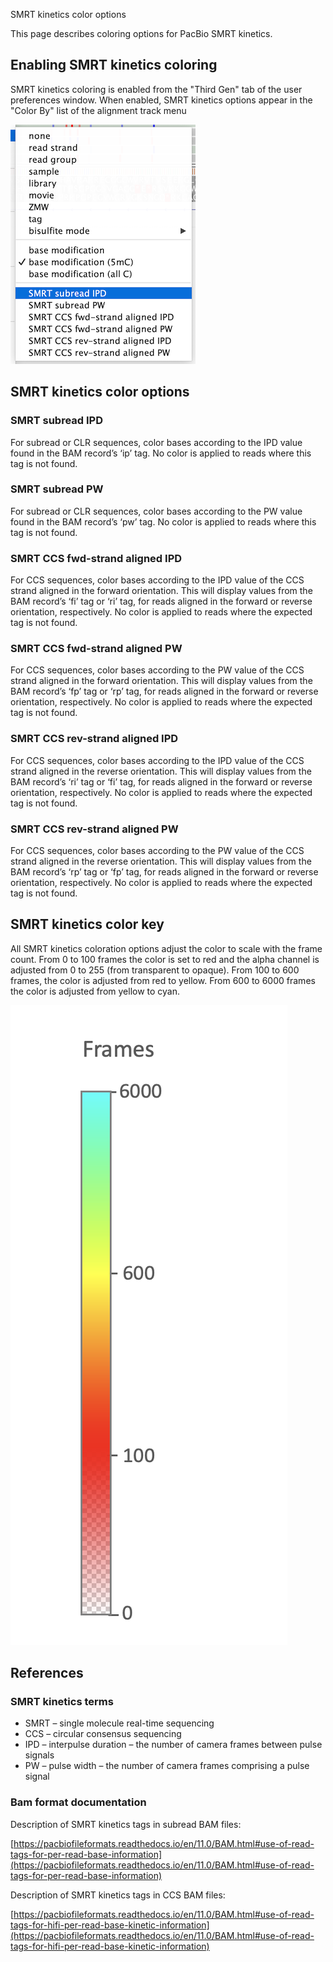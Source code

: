 <p class="page-title">SMRT kinetics color options</p>

This page describes  coloring options for PacBio SMRT kinetics.

## Enabling SMRT kinetics coloring

SMRT kinetics coloring is enabled from the "Third Gen" tab of the user preferences window.  When enabled, SMRT kinetics 
options appear in the "Color By" list of the alignment track menu

![](../../img/smrKineticsMenuOptions.png)

## SMRT kinetics color options

### SMRT subread IPD

For subread or CLR sequences, color bases according to the IPD value found in the BAM record’s ‘ip’ tag. No color is
applied to reads where this tag is not found.

### SMRT subread PW

For subread or CLR sequences, color bases according to the PW value found in the BAM record’s ‘pw’ tag. No color is
applied to reads where this tag is not found.

### SMRT CCS fwd-strand aligned IPD

For CCS sequences, color bases according to the IPD value of the CCS strand aligned in the forward orientation. This
will display values from the BAM record’s ‘fi’ tag or ‘ri’ tag, for reads aligned in the forward or reverse orientation,
respectively. No color is applied to reads where the expected tag is not found.

### SMRT CCS fwd-strand aligned PW

For CCS sequences, color bases according to the PW value of the CCS strand aligned in the forward orientation. This
will display values from the BAM record’s ‘fp’ tag or ‘rp’ tag, for reads aligned in the forward or reverse orientation,
respectively. No color is applied to reads where the expected tag is not found.

### SMRT CCS rev-strand aligned IPD

For CCS sequences, color bases according to the IPD value of the CCS strand aligned in the reverse orientation.
This will display values from the BAM record’s ‘ri’ tag or ‘fi’ tag, for reads aligned in the forward or reverse
orientation, respectively. No color is applied to reads where the expected tag is not found.

### SMRT CCS rev-strand aligned PW

For CCS sequences, color bases according to the PW value of the CCS strand aligned in the reverse orientation. This
will display values from the BAM record’s ‘rp’ tag or ‘fp’ tag, for reads aligned in the forward or reverse orientation,
respectively. No color is applied to reads where the expected tag is not found.

## SMRT kinetics color key

All SMRT kinetics coloration options adjust the color to scale with the frame count. From 0 to 100 frames the color is
set to red and the alpha channel is adjusted from 0 to 255 (from transparent to opaque). From 100 to 600 frames,
the color is adjusted from red to yellow. From 600 to 6000 frames the color is adjusted from yellow to cyan.

![](../../img/smrtKineticsColorScale.png)

## References

### SMRT kinetics terms

- SMRT – single molecule real-time sequencing
- CCS – circular consensus sequencing
- IPD – interpulse duration – the number of camera frames between pulse signals
- PW – pulse width – the number of camera frames comprising a pulse signal

### Bam format documentation

Description of SMRT kinetics tags in subread BAM files:

[https://pacbiofileformats.readthedocs.io/en/11.0/BAM.html#use-of-read-tags-for-per-read-base-information](https://pacbiofileformats.readthedocs.io/en/11.0/BAM.html#use-of-read-tags-for-per-read-base-information)

Description of SMRT kinetics tags in CCS BAM files:

[https://pacbiofileformats.readthedocs.io/en/11.0/BAM.html#use-of-read-tags-for-hifi-per-read-base-kinetic-information](https://pacbiofileformats.readthedocs.io/en/11.0/BAM.html#use-of-read-tags-for-hifi-per-read-base-kinetic-information)
